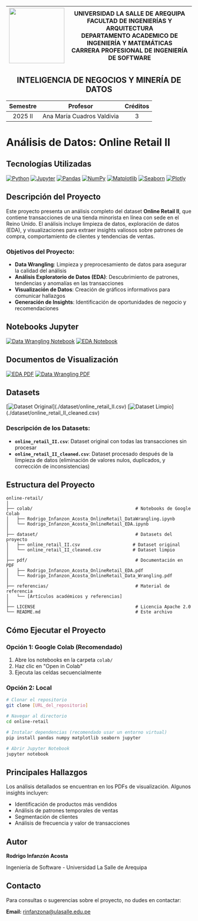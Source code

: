 <div align="center">
<table>
    <thead>
        <tr>
            <th>
                <img src="https://github.com/RodrigoStranger/imagenes-la-salle/blob/main/logo_secundario_color.png?raw=true" width="150"/>
            </th>
            <th>
                <span style="font-weight:bold;">UNIVERSIDAD LA SALLE DE AREQUIPA</span><br />
                <span style="font-weight:bold;">FACULTAD DE INGENIERÍAS Y ARQUITECTURA</span><br />
                <span style="font-weight:bold;">DEPARTAMENTO ACADEMICO DE INGENIERÍA Y MATEMÁTICAS</span><br />
                <span style="font-weight:bold;">CARRERA PROFESIONAL DE INGENIERÍA DE SOFTWARE</span>
            </th>            
        </tr>
    </thead>
</table>
</div>

<div align="center">
  <h2 style="font-weight:bold;">INTELIGENCIA DE NEGOCIOS Y MINERÍA DE DATOS</h2>
</div>

<div align="center">
<table>
    <thead>
        <tr>
            <th><strong>Semestre</strong></th>
            <th><strong>Profesor</strong></th>
            <th><strong>Créditos</strong></th>
        </tr>
    </thead>
    <tbody>
        <tr>
            <td align="center">2025 II</td>
            <td align="center">Ana María Cuadros Valdivia</td>
            <td align="center">3</td>
        </tr>
    </tbody>
</table>
</div>

# Análisis de Datos: Online Retail II

## Tecnologías Utilizadas

[![Python](https://img.shields.io/badge/Python-3776AB?style=for-the-badge&logo=python&logoColor=white)](https://www.python.org/)
[![Jupyter](https://img.shields.io/badge/Jupyter-F37626?style=for-the-badge&logo=jupyter&logoColor=white)](https://jupyter.org/)
[![Pandas](https://img.shields.io/badge/Pandas-150458?style=for-the-badge&logo=pandas&logoColor=white)](https://pandas.pydata.org/)
[![NumPy](https://img.shields.io/badge/NumPy-013243?style=for-the-badge&logo=numpy&logoColor=white)](https://numpy.org/)
[![Matplotlib](https://img.shields.io/badge/Matplotlib-11557c?style=for-the-badge&logo=plotly&logoColor=white)](https://matplotlib.org/)
[![Seaborn](https://img.shields.io/badge/Seaborn-3776AB?style=for-the-badge&logo=python&logoColor=white)](https://seaborn.pydata.org/)
[![Plotly](https://img.shields.io/badge/Plotly-3F4F75?style=for-the-badge&logo=plotly&logoColor=white)](https://plotly.com/)

## Descripción del Proyecto

Este proyecto presenta un análisis completo del dataset **Online Retail II**, que contiene transacciones de una tienda minorista en línea con sede en el Reino Unido. El análisis incluye limpieza de datos, exploración de datos (EDA), y visualizaciones para extraer insights valiosos sobre patrones de compra, comportamiento de clientes y tendencias de ventas.

### Objetivos del Proyecto:
- **Data Wrangling**: Limpieza y preprocesamiento de datos para asegurar la calidad del análisis
- **Análisis Exploratorio de Datos (EDA)**: Descubrimiento de patrones, tendencias y anomalías en las transacciones
- **Visualización de Datos**: Creación de gráficos informativos para comunicar hallazgos
- **Generación de Insights**: Identificación de oportunidades de negocio y recomendaciones


## Notebooks Jupyter

[![Data Wrangling Notebook](https://img.shields.io/badge/Data_Wrangling-Notebook-FF6F00?style=for-the-badge&logo=jupyter&logoColor=white)](./colab/Rodrigo_Infanzon_Acosta_OnlineRetail_DataWrangling.ipynb)
[![EDA Notebook](https://img.shields.io/badge/EDA-Notebook-F37626?style=for-the-badge&logo=jupyter&logoColor=white)](./colab/Rodrigo_Infanzon_Acosta_OnlineRetail_EDA.ipynb)


## Documentos de Visualización

[![EDA PDF](https://img.shields.io/badge/EDA-Análisis_Exploratorio-DC143C?style=for-the-badge&logo=adobeacrobatreader&logoColor=white)](./pdf/Rodrigo_Infanzon_Acosta_OnlineRetail_EDA.pdf)
[![Data Wrangling PDF](https://img.shields.io/badge/Data_Wrangling-Limpieza_de_Datos-1E90FF?style=for-the-badge&logo=adobeacrobatreader&logoColor=white)](./pdf/Rodrigo_Infanzon_Acosta_OnlineRetail_Data_Wrangling.pdf)


## Datasets

[![Dataset Original](https://img.shields.io/badge/Dataset-Original_(94.8_MB)-FFD700?style=for-the-badge&logo=databricks&logoColor=white)](./dataset/online_retail_II.csv)
[![Dataset Limpio](https://img.shields.io/badge/Dataset-Limpio_(70.5_MB)-32CD32?style=for-the-badge&logo=databricks&logoColor=white)](./dataset/online_retail_II_cleaned.csv)

### Descripción de los Datasets:
- **`online_retail_II.csv`**: Dataset original con todas las transacciones sin procesar
- **`online_retail_II_cleaned.csv`**: Dataset procesado después de la limpieza de datos (eliminación de valores nulos, duplicados, y corrección de inconsistencias)


## Estructura del Proyecto

```
online-retail/
│
├── colab/                                       # Notebooks de Google Colab
│   ├── Rodrigo_Infanzon_Acosta_OnlineRetail_DataWrangling.ipynb
│   └── Rodrigo_Infanzon_Acosta_OnlineRetail_EDA.ipynb
│
├── dataset/                                     # Datasets del proyecto
│   ├── online_retail_II.csv                    # Dataset original
│   └── online_retail_II_cleaned.csv            # Dataset limpio
│
├── pdf/                                         # Documentación en PDF
│   ├── Rodrigo_Infanzon_Acosta_OnlineRetail_EDA.pdf
│   └── Rodrigo_Infanzon_Acosta_OnlineRetail_Data_Wrangling.pdf
│
├── referencias/                                 # Material de referencia
│   └── [Artículos académicos y referencias]
│
├── LICENSE                                      # Licencia Apache 2.0
└── README.md                                    # Este archivo
```

## Cómo Ejecutar el Proyecto

### Opción 1: Google Colab (Recomendado)
1. Abre los notebooks en la carpeta `colab/`
2. Haz clic en "Open in Colab"
3. Ejecuta las celdas secuencialmente

### Opción 2: Local
```bash
# Clonar el repositorio
git clone [URL_del_repositorio]

# Navegar al directorio
cd online-retail

# Instalar dependencias (recomendado usar un entorno virtual)
pip install pandas numpy matplotlib seaborn jupyter

# Abrir Jupyter Notebook
jupyter notebook
```

## Principales Hallazgos

Los análisis detallados se encuentran en los PDFs de visualización. Algunos insights incluyen:
- Identificación de productos más vendidos
- Análisis de patrones temporales de ventas
- Segmentación de clientes
- Análisis de frecuencia y valor de transacciones

## Autor

**Rodrigo Infanzón Acosta**


Ingeniería de Software - Universidad La Salle de Arequipa


## Contacto

Para consultas o sugerencias sobre el proyecto, no dudes en contactar:

**Email:** rinfanzona@ulasalle.edu.pe